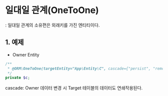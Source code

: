 # 일대일 관계(OneToOne)
: 일대일 관계의 소유편은 외래키를 가진 엔티티이다.
## 1. 예제
- Owner Entity
```php
/**
 * @ORM\OneToOne(targetEntity="App\Entity\C", cascade={"persist", "remove"})
 */
private $c;
```
cascade: Owner 데이터 변경 시 Target 테이블의 데이터도 연쇄작용된다.



